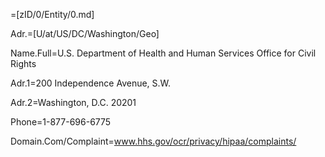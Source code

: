 =[zID/0/Entity/0.md]

Adr.=[U/at/US/DC/Washington/Geo]

Name.Full=U.S. Department of Health and Human Services Office for Civil Rights

Adr.1=200 Independence Avenue, S.W.

Adr.2=Washington, D.C. 20201

Phone=1-877-696-6775

Domain.Com/Complaint=www.hhs.gov/ocr/privacy/hipaa/complaints/